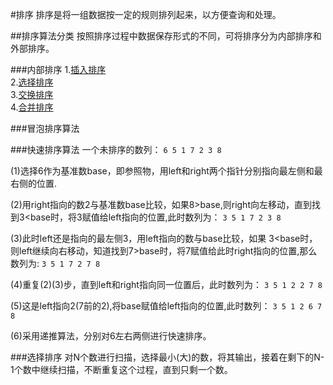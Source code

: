 #排序
  排序是将一组数据按一定的规则排列起来，以方便查询和处理。

##排序算法分类
  按照排序过程中数据保存形式的不同，可将排序分为内部排序和外部排序。   

###内部排序
  1.[插入排序](#)    
  2.[选择排序](#)    
  3.[交换排序](#)    
  4.[合并排序](#)    

###冒泡排序算法

###快速排序算法
  一个未排序的数列：
    ``` 6 5 1 7 2 3 8  ```   

  (1)选择6作为基准数base，即参照物，用left和right两个指针分别指向最左侧和最右侧的位置.    

  (2)用right指向的数2与基准数base比较，如果8>base,则right向左移动，直到找到3<base时，将3赋值给left指向的位置,此时数列为：
    ``` 3 5 1 7 2 3 8 ```

  (3)此时left还是指向的最左侧3，用left指向的数与base比较，如果 3<base时，则left继续向右移动，知道找到7>base时，将7赋值给此时right指向的位置,那么数列为:
    ``` 3 5 1 7 2 7 8 ```

  (4)重复(2)(3)步，直到left和right指向同一位置后，此时数列为：
    ``` 3 5 1 2 2 7 8 ```

  (5)这是left指向2(7前的2),将base赋值给left指向的位置,此时数列：
    ``` 3 5 1 2 6 7 8 ```

  (6)采用递推算法，分别对6左右两侧进行快速排序。

###选择排序
    对N个数进行扫描，选择最小(大)的数，将其输出，接着在剩下的N-1个数中继续扫描，不断重复这个过程，直到只剩一个数。
